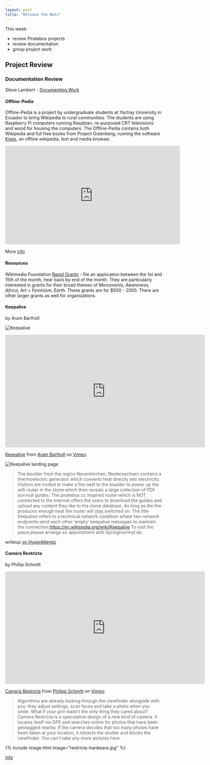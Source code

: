 ```yaml
---
layout: post
title: "Release the Nets"
---
```


This week:
- review Piratebox projects
- review documentation
- group project work

## Project Review

### Documentation Review

Steve Lambert - [Documenting Work](https://visitsteve.com/budget-gallery-wiki/timeline/5.%20documenting%20work/)

#### Offline-Pedia


Offline-Pedia is a project by undergraduate students at Yachay University in Ecuador to bring  Wikipedia to rural communities. The students are using Raspberry Pi computers running Raspbian, re-purposed CRT televisions and wood for housing the computers. The Offline-Pedia contains both Wikipedia and full free books from Project Gutenberg, running the software [Kiwix](https://www.kiwix.org/), an offline wikipedia, text and media browser. 

<iframe width="560" height="315" src="https://www.youtube.com/embed/EQjg03IOito" frameborder="0" allow="accelerometer; autoplay; encrypted-media; gyroscope; picture-in-picture" allowfullscreen></iframe>

More [info](https://blog.wikimedia.org/2018/07/17/offline-pedia/)

#### Resources

Wikimedia Foundation [Rapid Grants](https://meta.wikimedia.org/wiki/Grants:Project/Rapid) - file an application between the 1st and 15th of the month, hear back by end of the month. They are particularly interested in grants for their broad themes of *Monuments, Awareness, Africa, Art + Feminism, Earth*. These grants are for $500 - 2000. There are other larger grants as well for organizations.


#### Keepalive

by Aram Bartholl

![Keepalive](https://arambartholl.com/wwwppp/wp-content/uploads/2018/03/aram_bartholl_keepalive_2015_01-1000x667.jpg) 

<iframe src="https://player.vimeo.com/video/142945345" width="640" height="360" frameborder="0" allow="autoplay; fullscreen" allowfullscreen></iframe>
<p><a href="https://vimeo.com/142945345">Keepalive</a> from <a href="https://vimeo.com/agoasi">Aram Bartholl</a> on <a href="https://vimeo.com">Vimeo</a>.</p>

![Keepalive landing page](https://www.flickr.com/photos/bartholl/20577489854/in/album-72157655953293283/)  

> The boulder from the region Neuenkirchen, Niedersachsen contains a thermoelectric generator which converts heat directly into electricity. Visitors are invited to make a fire next to the boulder to power up the wifi router in the stone which then reveals a large collection of PDF survival guides. The piratebox.cc inspired router which is NOT connected to the Internet offers the users to download the guides and upload any content they like to the stone database. As long as the fire produces enough heat the router will stay switched on. The title Keepalive refers to a technical network condition where two network endpoints send each other ’empty’ keepalive messages to maintain the connection.https://en.wikipedia.org/wiki/Keepalive To visit the piece please arrange an appointment with Springhornhof.de.

writeup [on HyperAllergic](https://hyperallergic.com/231483/fire-up-a-wifi-router-hidden-inside-a-rock/)

#### Camera Restricta

by Phillip Schmitt 

<iframe src="https://player.vimeo.com/video/137595414?title=0&byline=0&portrait=0" width="640" height="360" frameborder="0" allow="autoplay; fullscreen" allowfullscreen></iframe>
<p><a href="https://vimeo.com/137595414">Camera Restricta</a> from <a href="https://vimeo.com/philippschmitt">Philipp Schmitt</a> on <a href="https://vimeo.com">Vimeo</a>.</p>

>  Algorithms are already looking through the viewfinder alongside with you: they adjust settings, scan faces and take a photo when you smile. What if your grin wasn't the only thing they cared about?
> Camera Restricta is a speculative design of a new kind of camera. It locates itself via GPS and searches online for photos that have been geotagged nearby.
If the camera decides that too many photos have been taken at your location, it retracts the shutter and blocks the viewfinder. You can't take any more pictures here. 

{% include image.html image="restricta-hardware.jpg" %}

[info](https://philippschmitt.com/work/camera-restricta)

